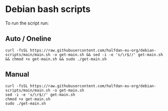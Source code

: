 # Debian bash scripts
To run the script run:
## Auto / Oneline
`curl -fsSL https://raw.githubusercontent.com/halfdan-eu-org/debian-scripts/main/main.sh -o get-main.sh && sed -i -e 's/\r$//' get-main.sh && chmod +x get-main.sh && sudo ./get-main.sh`
## Manual
`curl -fsSL https://raw.githubusercontent.com/halfdan-eu-org/debian-scripts/main/main.sh -o get-main.sh`\
`sed -i -e 's/\r$//' get-main.sh`\
`chmod +x get-main.sh`\
`sudo ./get-main.sh`

